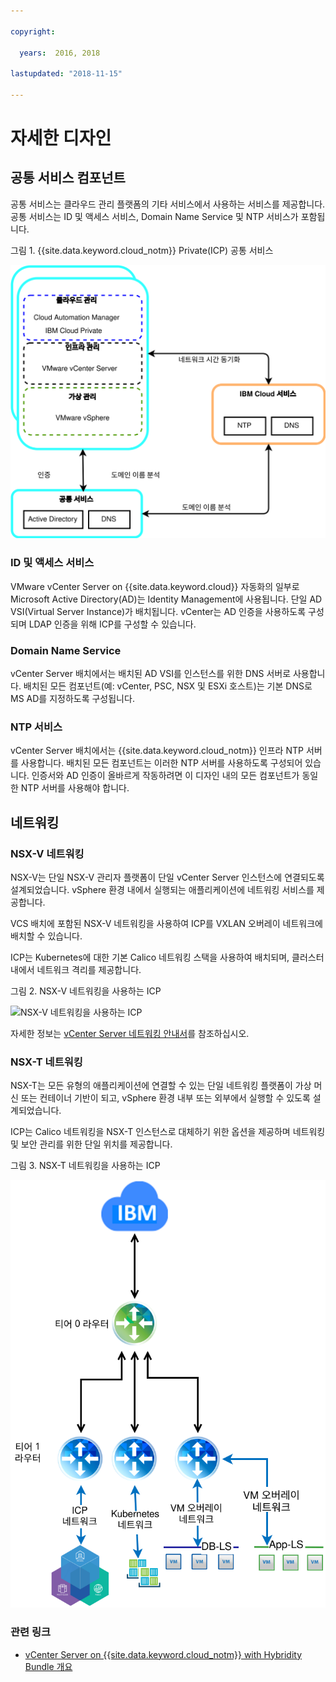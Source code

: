 ```yaml
---

copyright:

  years:  2016, 2018

lastupdated: "2018-11-15"

---
```


# 자세한 디자인

## 공통 서비스 컴포넌트
공통 서비스는 클라우드 관리 플랫폼의 기타 서비스에서 사용하는 서비스를 제공합니다. 공통 서비스는 ID 및 액세스 서비스, Domain Name Service 및 NTP 서비스가 포함됩니다.

그림 1. {{site.data.keyword.cloud_notm}} Private(ICP) 공통 서비스

![ICP 공통 서비스](vcsicp-icp-commonservices.svg)

### ID 및 액세스 서비스
VMware vCenter Server on {{site.data.keyword.cloud}} 자동화의 일부로 Microsoft Active Directory(AD)는 Identity  Management에 사용됩니다. 단일 AD VSI(Virtual Server Instance)가 배치됩니다. vCenter는 AD 인증을 사용하도록 구성되며 LDAP 인증을 위해 ICP를 구성할 수 있습니다.

###	Domain Name Service
vCenter Server 배치에서는 배치된 AD VSI를 인스턴스를 위한 DNS 서버로 사용합니다. 배치된 모든 컴포넌트(예: vCenter, PSC, NSX 및 ESXi 호스트)는 기본 DNS로 MS AD를 지정하도록 구성됩니다.

###	NTP 서비스
vCenter Server 배치에서는 {{site.data.keyword.cloud_notm}} 인프라 NTP 서버를 사용합니다.
배치된 모든 컴포넌트는 이러한 NTP 서버를 사용하도록 구성되어 있습니다. 인증서와 AD 인증이 올바르게 작동하려면 이 디자인 내의 모든 컴포넌트가 동일한 NTP 서버를 사용해야 합니다.


## 네트워킹

### NSX-V 네트워킹

NSX-V는 단일 NSX-V 관리자 플랫폼이 단일 vCenter Server 인스턴스에 연결되도록 설계되었습니다. vSphere 환경 내에서 실행되는 애플리케이션에 네트워킹 서비스를 제공합니다.

VCS 배치에 포함된 NSX-V 네트워킹을 사용하여 ICP를 VXLAN 오버레이 네트워크에 배치할 수 있습니다.

ICP는 Kubernetes에 대한 기본 Calico 네트워킹 스택을 사용하여 배치되며, 클러스터 내에서 네트워크 격리를 제공합니다.

그림 2. NSX-V 네트워킹을 사용하는 ICP

![NSX-V 네트워킹을 사용하는 ICP](vcsicp-nsxv-networking.svg)

자세한 정보는 [vCenter Server 네트워킹 안내서](../vcsnsxt/vcsnsxt-intro.html)를 참조하십시오.

### NSX-T 네트워킹

NSX-T는 모든 유형의 애플리케이션에 연결할 수 있는 단일 네트워킹 플랫폼이 가상 머신 또는 컨테이너 기반이 되고, vSphere 환경 내부 또는 외부에서 실행할 수 있도록 설계되었습니다.

ICP는 Calico 네트워킹을 NSX-T 인스턴스로 대체하기 위한 옵션을 제공하며 네트워킹 및 보안 관리를 위한 단일 위치를 제공합니다.

그림 3. NSX-T 네트워킹을 사용하는 ICP

![NSX-T 네트워킹을 사용하는 ICP](vcsicp-icp-nsxt-networking.svg)

### 관련 링크

* [vCenter Server on {{site.data.keyword.cloud_notm}} with Hybridity Bundle 개요](../vcs/vcs-hybridity-intro.html)
